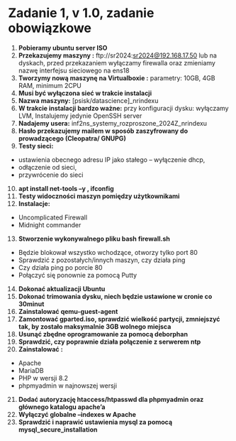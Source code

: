 # Zadanie 1, v 1.0, zadanie obowiązkowe
1. **Pobieramy ubuntu server ISO**  
2. **Przekazujemy maszyny :** ftp://sr2024:sr2024@192.168.17.50 lub na dyskach, przed przekazaniem wyłączamy firewalla  oraz zmieniamy nazwę interfejsu sieciowego na ens18        
3. **Tworzymy nową maszynę na Virtualboxie :**  parametry: 10GB, 4GB RAM, minimum 2CPU    
4. **Musi być wyłączona sieć w trakcie instalacji**  
5. **Nazwa maszyny:**   [psisk/datascience]_nrindexu    
6. **W trakcie instalacji bardzo ważne:**   przy konfiguracji dysku: wyłączamy LVM,   Instalujemy jedynie OpenSSH server  
7. **Nadajemy usera:**   inf2ns_systemy_rozproszone_2024Z_nrindexu  
8. **Hasło przekazujemy mailem w sposób zaszyfrowany do prowadzącego (Cleopatra/ GNUPG)** 
9. **Testy sieci:**   
- ustawienia obecnego adresu IP jako stałego – wyłączenie dhcp,    
- odłączenie od sieci,    
- przywrócenie do sieci    
10. **apt install net-tools –y , ifconfig**  
11. **Testy widoczności maszyn pomiędzy użytkownikami**  
12. **Instalacje:**
- Uncomplicated Firewall    
- Midnight commander    
13. **Stworzenie wykonywalnego pliku bash firewall.sh**    
- Będzie blokował wszystko wchodzące, otworzy tylko port 80    
- Sprawdzić z pozostałych/innych maszyn, czy działa ping    
- Czy działa ping po porcie 80    
- Połączyć się ponownie za pomocą Putty    
14. **Dokonać aktualizacji Ubuntu**  
15. **Dokonać trimowania dysku,   niech będzie ustawione w cronie co 30minut**  
16. **Zainstalować qemu-guest-agent**  
17. **Zamontować gparted.iso, sprawdzić wielkość partycji,   zmniejszyć tak, by zostało maksymalnie 3GB wolnego miejsca**  
18. **Usunąć zbędne oprogramowanie za pomocą deborphan**  
19. **Sprawdzić, czy poprawnie działa połączenie z serwerem ntp**  
20. **Zainstalować :**  
- Apache  
- MariaDB  
- PHP w wersji 8.2  
- phpmyadmin w najnowszej wersji  
21. **Dodać autoryzację htaccess/htpasswd dla   phpmyadmin oraz głównego katalogu apache’a**  
22. **Wyłączyć globalne –indexes w Apache**  
23. **Sprawdzić i naprawić ustawienia mysql za pomocą mysql_secure_installation**  
